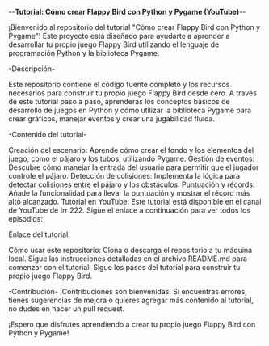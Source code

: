 --**Tutorial: Cómo crear Flappy Bird con Python y Pygame (YouTube)**--

¡Bienvenido al repositorio del tutorial "Cómo crear Flappy Bird con Python y Pygame"! Este proyecto está diseñado para ayudarte a aprender a desarrollar tu propio juego Flappy Bird utilizando el lenguaje de programación Python y la biblioteca Pygame.



-Descripción-

Este repositorio contiene el código fuente completo y los recursos necesarios para construir tu propio juego Flappy Bird desde cero. A través de este tutorial paso a paso, aprenderás los conceptos básicos de desarrollo de juegos en Python y cómo utilizar la biblioteca Pygame para crear gráficos, manejar eventos y crear una jugabilidad fluida.



-Contenido del tutorial-

Creación del escenario: Aprende cómo crear el fondo y los elementos del juego, como el pájaro y los tubos, utilizando Pygame.
Gestión de eventos: Descubre cómo manejar la entrada del usuario para permitir que el jugador controle el pájaro.
Detección de colisiones: Implementa la lógica para detectar colisiones entre el pájaro y los obstáculos.
Puntuación y récords: Añade la funcionalidad para llevar la puntuación y mostrar el récord más alto alcanzado.
Tutorial en YouTube:
Este tutorial está disponible en el canal de YouTube de Irr 222. Sigue el enlace a continuación para ver todos los episodios:

Enlace del tutorial:

Cómo usar este repositorio:
Clona o descarga el repositorio a tu máquina local.
Sigue las instrucciones detalladas en el archivo README.md para comenzar con el tutorial.
Sigue los pasos del tutorial para construir tu propio juego Flappy Bird.

-Contribución-
¡Contribuciones son bienvenidas! Si encuentras errores, tienes sugerencias de mejora o quieres agregar más contenido al tutorial, no dudes en hacer un pull request.

¡Espero que disfrutes aprendiendo a crear tu propio juego Flappy Bird con Python y Pygame!
